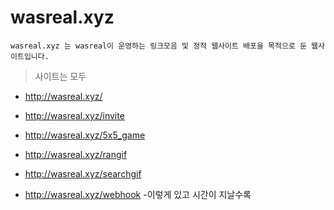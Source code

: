 # wasreal.xyz
```
wasreal.xyz 는 wasreal이 운영하는 링크모음 및 정적 웹사이트 배포을 목적으로 둔 웹사이트입니다.
```
> 사이트는 모두

+  http://wasreal.xyz/
- http://wasreal.xyz/invite
+ http://wasreal.xyz/5x5_game
- http://wasreal.xyz/rangif
+ http://wasreal.xyz/searchgif
- http://wasreal.xyz/webhook
-이렇게 있고 시간이 지날수록 
